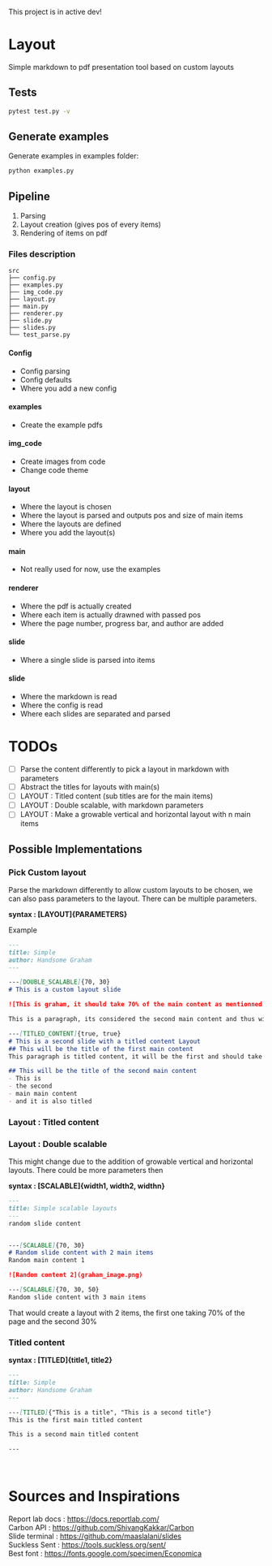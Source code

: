 This project is in active dev! 


# Layout
Simple markdown to pdf presentation tool based on custom layouts

## Tests
```bash
pytest test.py -v
```

## Generate examples
Generate examples in examples folder:
```bash
python examples.py
```

## Pipeline

1. Parsing
2. Layout creation (gives pos of every items)
3. Rendering of items on pdf


### Files description
```
src
├── config.py
├── examples.py
├── img_code.py
├── layout.py
├── main.py
├── renderer.py
├── slide.py
├── slides.py
└── test_parse.py
```

#### Config 
- Config parsing
- Config defaults
- Where you add a new config

#### examples
- Create the example pdfs

#### img_code
- Create images from code
- Change code theme 

#### layout
- Where the layout is chosen
- Where the layout is parsed and outputs pos and size of main items
- Where the layouts are defined
- Where you add the layout(s)

#### main
- Not really used for now, use the examples

#### renderer
- Where the pdf is actually created
- Where each item is actually drawned with passed pos
- Where the page number, progress bar, and author are added

#### slide
- Where a single slide is parsed into items

#### slide
- Where the markdown is read
- Where the config is read
- Where each slides are separated and parsed


# TODOs
- [ ] Parse the content differently to pick a layout in markdown with parameters
- [ ] Abstract the titles for layouts with main(s)
- [ ] LAYOUT : Titled content (sub titles are for the main items)
- [ ] LAYOUT : Double scalable, with markdown parameters
- [ ] LAYOUT : Make a growable vertical and horizontal layout with n main items

## Possible Implementations

### Pick Custom layout 
Parse the markdown differently to allow custom layouts to be chosen, we can also pass parameters to the layout. There can be multiple parameters.


**syntax : [LAYOUT]{PARAMETERS}**


Example
```markdown
---
title: Simple
author: Handsome Graham
---

---[DOUBLE_SCALABLE]{70, 30}
# This is a custom layout slide

![This is graham, it should take 70% of the main content as mentionned in the layout parameter](graham_image.png)

This is a paragraph, its considered the second main content and thus will only be allowed to take 30% of the main content

---[TITLED_CONTENT]{true, true}
# This is a second slide with a titled content Layout
## This will be the title of the first main content
This paragraph is titled content, it will be the first and should take 50 % of the main content. We can notice parameters are passed to the layout to tell us if the title is showed or not.

## This will be the title of the second main content
- This is
- the second 
- main main content
- and it is also titled
```


### Layout : Titled content
<!--```markdown-->


### Layout : Double scalable
This might change due to the addition of growable vertical and horizontal layouts. There could be more parameters then


**syntax : [SCALABLE]{width1, width2, widthn}**

```markdown
---
title: Simple scalable layouts
---
random slide content


---[SCALABLE]{70, 30} 
# Random slide content with 2 main items
Random main content 1

![Random content 2](graham_image.png)

---[SCALABLE]{70, 30, 50} 
Random slide content with 3 main items

```

That would create a layout with 2 items, 
the first one taking 70% of the page and the second 30%

### Titled content

**syntax : [TITLED]{title1, title2}**

```markdown
---
title: Simple
author: Handsome Graham
---

---[TITLED]{"This is a title", "This is a second title"}
This is the first main titled content

This is a second main titled content

---

  
```


# Sources and Inspirations
Report lab docs : https://docs.reportlab.com/   
Carbon API : https://github.com/ShivangKakkar/Carbon   
Slide terminal : https://github.com/maaslalani/slides    
Suckless Sent : https://tools.suckless.org/sent/   
Best font : https://fonts.google.com/specimen/Economica   
